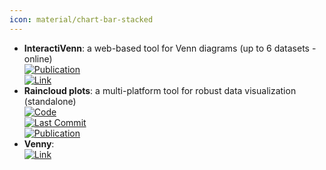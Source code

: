 ```yaml
---
icon: material/chart-bar-stacked
---
```


- **InteractiVenn**: a web-based tool for Venn diagrams (up to 6 datasets - online)  
	[![Publication](https://img.shields.io/badge/Publication-Citations:1602-blue?style=for-the-badge&logo=bookstack)](https://doi.org/10.1186/s12859-015-0611-3)  
	[![Link](https://img.shields.io/badge/Link-online-brightgreen?style=for-the-badge&logo=cachet&logoColor=65FF8F)](http://www.interactivenn.net/)  
- **Raincloud plots**: a multi-platform tool for robust data visualization (standalone)  
	[![Code](https://img.shields.io/github/stars/RainCloudPlots/RainCloudPlots?style=for-the-badge&logo=github)](https://github.com/RainCloudPlots/RainCloudPlots)  
	[![Last Commit](https://img.shields.io/github/last-commit/RainCloudPlots/RainCloudPlots?style=for-the-badge&logo=github)](https://github.com/RainCloudPlots/RainCloudPlots)  
	[![Publication](https://img.shields.io/badge/Publication-Citations:251-blue?style=for-the-badge&logo=bookstack)](https://doi.org/10.12688/wellcomeopenres.15191.2)  
- **Venny**:   
	[![Link](https://img.shields.io/badge/Link-offline-red?style=for-the-badge&logo=xamarin&logoColor=red)](http://bioinfogp.cnb.csic.es/tools/venny/)  
